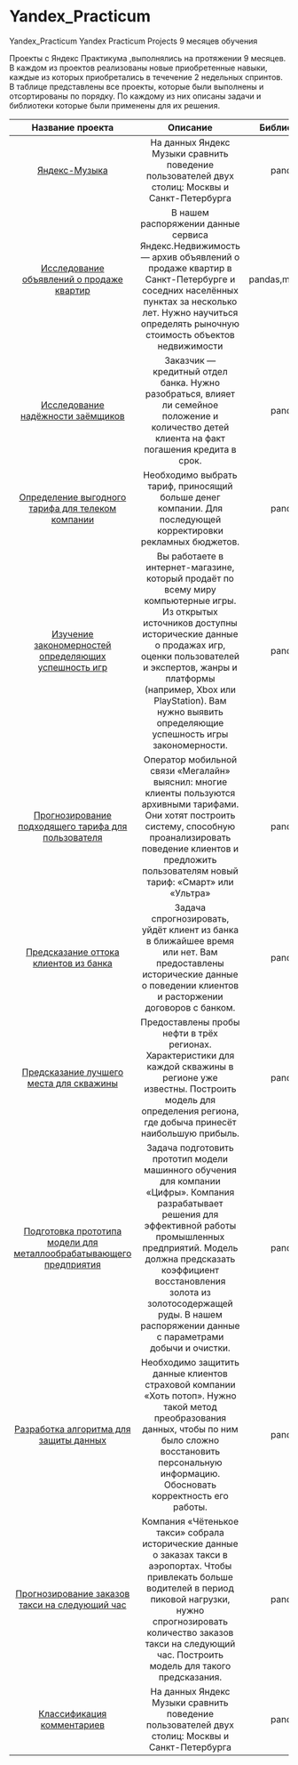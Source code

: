 # Yandex_Practicum
Yandex_Practicum Yandex Practicum Projects 9 месяцев обучения

Проекты с Яндекс Практикума ,выполнялись на протяжении 9 месяцев. В каждом из проектов реализованы новые приобретенные навыки, каждые из которых приобретались в течечение 2 недельных спринтов. В таблице представлены все проекты, которые были выполнены и отсортированы по порядку. По каждому из них  описаны задачи и библиотеки которые были применены для их решения.

|Название проекта |Описание|Библиотеки |
|:-: |:-: | :-: |
|[Яндекс-Музыка](https://github.com/viborku/Yandex_Practicum/tree/main/Музыка%20больших%20городов)|На данных Яндекс Музыки сравнить поведение пользователей двух столиц: Москвы и Санкт-Петербурга|pandas |
|[Исследование объявлений о продаже квартир](https://github.com/viborku/Yandex_Practicum/tree/main/Исследование%20объявлений%20о%20продаже%20квартир)| В нашем распоряжении данные сервиса Яндекс.Недвижимость — архив объявлений о продаже квартир в Санкт-Петербурге и соседних населённых пунктах за несколько лет. Нужно научиться определять рыночную стоимость объектов недвижимости|pandas,matplotlib|
|[Исследование надёжности заёмщиков](https://github.com/viborku/Yandex_Practicum/tree/main/Исследование%20надежности%20заемщиков)|Заказчик — кредитный отдел банка. Нужно разобраться, влияет ли семейное положение и количество детей клиента на факт погашения кредита в срок.|pandas |
|[Определение выгодного тарифа для телеком компании](https://github.com/viborku/Yandex_Practicum/tree/main/Определение%20выгодного%20тарифа%20для%20телеком%20компании)|Необходимо выбрать тариф, приносящий больше денег компании. Для последующей корректировки рекламных бюджетов.|pandas |
|[Изучение закономерностей определяющих успешность игр](https://github.com/viborku/Yandex_Practicum/tree/main/Изучение%20закономерностей%20определяющих%20успешность%20игр)|Вы работаете в интернет-магазине, который продаёт по всему миру компьютерные игры. Из открытых источников доступны исторические данные о продажах игр, оценки пользователей и экспертов, жанры и платформы (например, Xbox или PlayStation). Вам нужно выявить определяющие успешность игры закономерности.|pandas|
|[Прогнозирование подходящего тарифа для пользователя](https://github.com/viborku/Yandex_Practicum/tree/main/Прогнозирование%20подходящего%20тарифа%20для%20пользователя)|Оператор мобильной связи «Мегалайн» выяснил: многие клиенты пользуются архивными тарифами. Они хотят построить систему, способную проанализировать поведение клиентов и предложить пользователям новый тариф: «Смарт» или «Ультра»|pandas |
|[Предсказание оттока клиентов из банка](https://github.com/viborku/Yandex_Practicum/tree/main/Предсказание%20оттока%20клиентов%20из%20банка)|Задача спрогнозировать, уйдёт клиент из банка в ближайшее время или нет. Вам предоставлены исторические данные о поведении клиентов и расторжении договоров с банком.|pandas |
|[Предсказание лучшего места для скважины](https://github.com/viborku/Yandex_Practicum/tree/main/Предсказание%20лучшего%20места%20для%20скважины)|Предоставлены пробы нефти в трёх регионах. Характеристики для каждой скважины в регионе уже известны. Построить модель для определения региона, где добыча принесёт наибольшую прибыль.|pandas |
|[Подготовка прототипа модели для металлообрабатывающего предприятия](https://github.com/viborku/Yandex_Practicum/tree/main/Подготовка%20прототипа%20модели%20для%20металлообрабатывающего%20предприятия)|Задача подготовить прототип модели машинного обучения для компании «Цифры». Компания разрабатывает решения для эффективной работы промышленных предприятий. Модель должна предсказать коэффициент восстановления золота из золотосодержащей руды. В нашем распоряжении данные с параметрами добычи и очистки.|pandas |
|[Разработка алгоритма для защиты данных](https://github.com/viborku/Yandex_Practicum/tree/main/Разработка%20алгоритма%20для%20защиты%20данных)|Необходимо защитить данные клиентов страховой компании «Хоть потоп». Нужно такой метод преобразования данных, чтобы по ним было сложно восстановить персональную информацию. Обосновать корректность его работы.|pandas |
|[Прогнозирование заказов такси на следующий час](https://github.com/viborku/Yandex_Practicum/tree/main/Прогнозирование%20заказов%20такси%20на%20следующий%20час)|Компания «Чётенькое такси» собрала исторические данные о заказах такси в аэропортах. Чтобы привлекать больше водителей в период пиковой нагрузки, нужно спрогнозировать количество заказов такси на следующий час. Построить модель для такого предсказания.|pandas |
|[Классификация комментариев](https://github.com/viborku/Yandex_Practicum/tree/main/Музыка%20больших%20городов)|На данных Яндекс Музыки сравнить поведение пользователей двух столиц: Москвы и Санкт-Петербурга|pandas |
